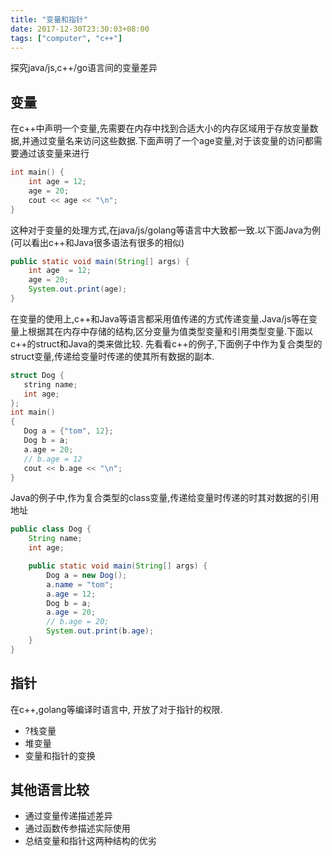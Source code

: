 ```yaml
---
title: "变量和指针"
date: 2017-12-30T23:30:03+08:00
tags: ["computer", "c++"]
---
```


探究java/js,c++/go语言间的变量差异
<!--more-->

## 变量
在c++中声明一个变量,先需要在内存中找到合适大小的内存区域用于存放变量数据,并通过变量名来访问这些数据.下面声明了一个age变量,对于该变量的访问都需要通过该变量来进行

``` c++
int main() {
    int age = 12;
    age = 20;
    cout << age << "\n";
}
```

这种对于变量的处理方式,在java/js/golang等语言中大致都一致.以下面Java为例(可以看出c++和Java很多语法有很多的相似)

``` java
public static void main(String[] args) {
    int age  = 12;
    age = 20;
    System.out.print(age);
}
```

 在变量的使用上,c++和Java等语言都采用值传递的方式传递变量.Java/js等在变量上根据其在内存中存储的结构,区分变量为值类型变量和引用类型变量.下面以c++的struct和Java的类来做比较.
 先看看c++的例子,下面例子中作为复合类型的struct变量,传递给变量时传递的使其所有数据的副本.

 ``` c++
struct Dog {
    string name;
    int age;
};
int main() 
{
    Dog a = {"tom", 12};
    Dog b = a;
    a.age = 20;
    // b.age = 12
    cout << b.age << "\n";
}
```

Java的例子中,作为复合类型的class变量,传递给变量时传递的时其对数据的引用地址

``` java
public class Dog {
    String name;
    int age;

    public static void main(String[] args) {
        Dog a = new Dog();
        a.name = "tom";
        a.age = 12;
        Dog b = a;
        a.age = 20;
        // b.age = 20;
        System.out.print(b.age);
    }
}
```

## 指针
在c++,golang等编译时语言中, 开放了对于指针的权限.

+ ?栈变量
+ 堆变量
+ 变量和指针的变换

## 其他语言比较
+ 通过变量传递描述差异
+ 通过函数传参描述实际使用
+ 总结变量和指针这两种结构的优劣
